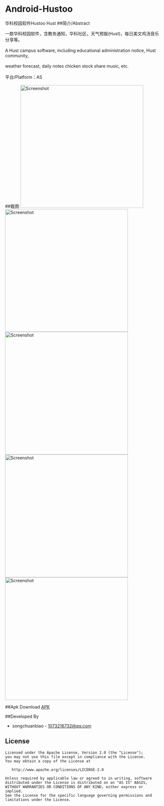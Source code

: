 # Android-Hustoo
华科校园软件Hustoo Hust
##简介/Abstract

一款华科校园软件，含教务通知，华科社区，天气预报(Hust)，每日美文鸡汤音乐分享等。 
<br/><br/>
A Hust campus software, including educational administration notice, Hust community, 
<br/><br/>
weather forecast, daily notes chicken stock share music, etc.
<br/><br/>
平台/Platform：AS
<br/><br/>
##截图
<img src="https://raw.githubusercontent.com/cxmscb/Android-Hustoo/master/pic/v1.png"  width="401" heigit="638" alt="Screenshot"/>
<img src="https://raw.githubusercontent.com/cxmscb/Android-Hustoo/master/pic/v3.png"  width="401" heigit="638" alt="Screenshot"/>
<img src="https://raw.githubusercontent.com/cxmscb/Android-Hustoo/master/pic/v4.png"  width="401" heigit="638" alt="Screenshot"/>
<img src="https://raw.githubusercontent.com/cxmscb/Android-Hustoo/master/pic/v7.png"  width="401" heigit="638" alt="Screenshot"/>
<img src="https://raw.githubusercontent.com/cxmscb/Android-Hustoo/master/pic/v2.png"  width="401" heigit="638" alt="Screenshot"/>




##Apk Download
 <a href="http://hustoo.bmob.cn">APK</a>


##Developed By


- songchuanbiao - 1073216732@qq.com



License
-------

    Licensed under the Apache License, Version 2.0 (the "License");
    you may not use this file except in compliance with the License.
    You may obtain a copy of the License at

       http://www.apache.org/licenses/LICENSE-2.0

    Unless required by applicable law or agreed to in writing, software
    distributed under the License is distributed on an "AS IS" BASIS,
    WITHOUT WARRANTIES OR CONDITIONS OF ANY KIND, either express or implied.
    See the License for the specific language governing permissions and
    limitations under the License.

